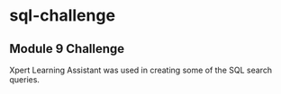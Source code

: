 # sql-challenge
Module 9 Challenge
- 
Xpert Learning Assistant was used in creating some of the SQL search queries.
